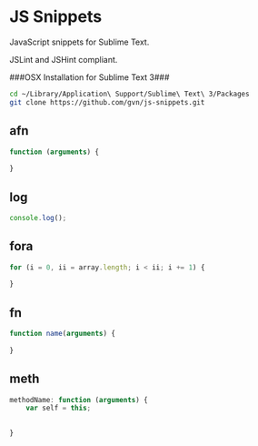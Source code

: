 # JS Snippets

JavaScript snippets for Sublime Text.

JSLint and JSHint compliant.

###OSX Installation for Sublime Text 3###
```bash
cd ~/Library/Application\ Support/Sublime\ Text\ 3/Packages
git clone https://github.com/gvn/js-snippets.git
```

## afn
```javascript
function (arguments) {
    
}
```

## log
```javascript
console.log();
```

## fora
```javascript
for (i = 0, ii = array.length; i < ii; i += 1) {
    
}
```

## fn
```javascript
function name(arguments) {
    
}
```

## meth
```javascript
methodName: function (arguments) {
    var self = this;

    
}
```
